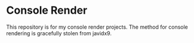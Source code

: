 # Console Render
This repository is for my console render projects. The method for console rendering is gracefully stolen from javidx9.
